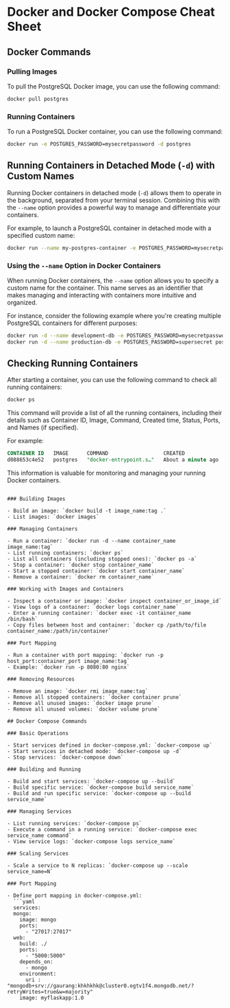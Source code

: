 # Docker and Docker Compose Cheat Sheet

## Docker Commands

### Pulling Images

To pull the PostgreSQL Docker image, you can use the following command:

```sh
docker pull postgres
```

### Running Containers

To run a PostgreSQL Docker container, you can use the following command:

```sh
docker run -e POSTGRES_PASSWORD=mysecretpassword -d postgres
```

## Running Containers in Detached Mode (`-d`) with Custom Names

Running Docker containers in detached mode (`-d`) allows them to operate in the background, separated from your terminal session. Combining this with the `--name` option provides a powerful way to manage and differentiate your containers.

For example, to launch a PostgreSQL container in detached mode with a specified custom name:

```sh
docker run --name my-postgres-container -e POSTGRES_PASSWORD=mysecretpassword -d postgres
```

### Using the `--name` Option in Docker Containers

When running Docker containers, the `--name` option allows you to specify a custom name for the container. This name serves as an identifier that makes managing and interacting with containers more intuitive and organized.

For instance, consider the following example where you're creating multiple PostgreSQL containers for different purposes:

```sh
docker run -d --name development-db -e POSTGRES_PASSWORD=mysecretpassword postgres
docker run -d --name production-db -e POSTGRES_PASSWORD=supersecret postgres
```

## Checking Running Containers

After starting a container, you can use the following command to check all running containers:

```sh
docker ps
```

This command will provide a list of all the running containers, including their details such as Container ID, Image, Command, Created time, Status, Ports, and Names (if specified).

For example:

```sql
CONTAINER ID   IMAGE      COMMAND                  CREATED              STATUS              PORTS      NAMES
d088653c4e52   postgres   "docker-entrypoint.s…"   About a minute ago   Up About a minute   5432/tcp   my-postgres-container
```

This information is valuable for monitoring and managing your running Docker containers.

```

### Building Images

- Build an image: `docker build -t image_name:tag .`
- List images: `docker images`

### Managing Containers

- Run a container: `docker run -d --name container_name image_name:tag`
- List running containers: `docker ps`
- List all containers (including stopped ones): `docker ps -a`
- Stop a container: `docker stop container_name`
- Start a stopped container: `docker start container_name`
- Remove a container: `docker rm container_name`

### Working with Images and Containers

- Inspect a container or image: `docker inspect container_or_image_id`
- View logs of a container: `docker logs container_name`
- Enter a running container: `docker exec -it container_name /bin/bash`
- Copy files between host and container: `docker cp /path/to/file container_name:/path/in/container`

### Port Mapping

- Run a container with port mapping: `docker run -p host_port:container_port image_name:tag`
- Example: `docker run -p 8080:80 nginx`

### Removing Resources

- Remove an image: `docker rmi image_name:tag`
- Remove all stopped containers: `docker container prune`
- Remove all unused images: `docker image prune`
- Remove all unused volumes: `docker volume prune`

## Docker Compose Commands

### Basic Operations

- Start services defined in docker-compose.yml: `docker-compose up`
- Start services in detached mode: `docker-compose up -d`
- Stop services: `docker-compose down`

### Building and Running

- Build and start services: `docker-compose up --build`
- Build specific service: `docker-compose build service_name`
- Build and run specific service: `docker-compose up --build service_name`

### Managing Services

- List running services: `docker-compose ps`
- Execute a command in a running service: `docker-compose exec service_name command`
- View service logs: `docker-compose logs service_name`

### Scaling Services

- Scale a service to N replicas: `docker-compose up --scale service_name=N`

### Port Mapping

- Define port mapping in docker-compose.yml:
  ```yaml
  services:
  mongo:
    image: mongo
    ports:
      - "27017:27017"
  web:
    build: ./
    ports:
      - "5000:5000"
    depends_on:
      - mongo
    environment:
      uri :   "mongodb+srv://gaurang:khkhkhk@cluster0.ogtv1f4.mongodb.net/?retryWrites=true&w=majority"
    image: myflaskapp:1.0
